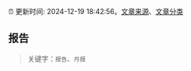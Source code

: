 :alarm_clock: 更新时间: 2024-12-19 18:42:56。[文章来源](/README.md)、[文章分类](/TAGS.md)

## 报告


> 关键字：`报告`、`月报`



